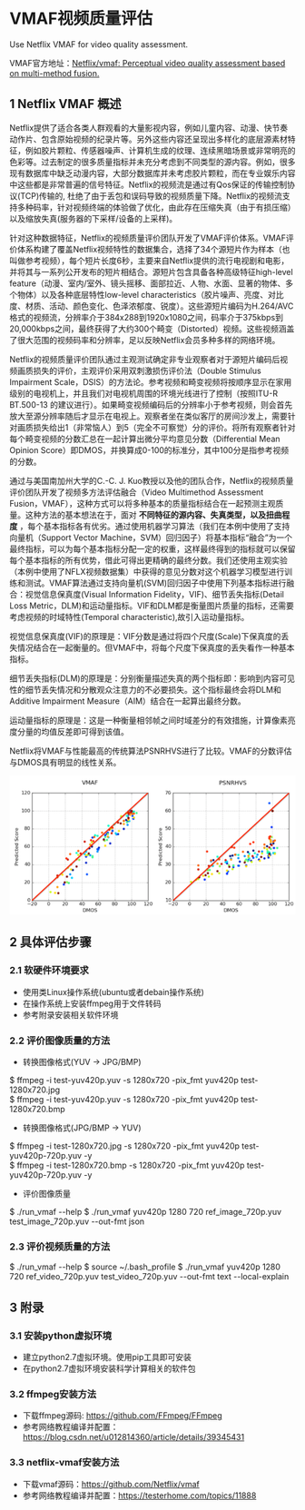 # VMAF视频质量评估

Use Netflix VMAF for video quality assessment.

VMAF官方地址：[Netflix/vmaf: Perceptual video quality assessment based on multi-method fusion.](https://github.com/Netflix/vmaf)

## 1 Netflix VMAF 概述

Netflix提供了适合各类人群观看的大量影视内容，例如儿童内容、动漫、快节奏动作片、包含原始视频的纪录片等。另外这些内容还呈现出多样化的底层源素材特征，例如胶片颗粒、传感器噪声、计算机生成的纹理、连续黑暗场景或非常明亮的色彩等。过去制定的很多质量指标并未充分考虑到不同类型的源内容。例如，很多现有数据库中缺乏动漫内容，大部分数据库并未考虑胶片颗粒，而在专业娱乐内容中这些都是非常普遍的信号特征。Netflix的视频流是通过有Qos保证的传输控制协议(TCP)传输的, 杜绝了由于丢包和误码导致的视频质量下降。Netflix的视频流支持多种码率，针对视频终端的体验做了优化，由此存在压缩失真（由于有损压缩）以及缩放失真(服务器的下采样/设备的上采样)。

针对这种数据特征，Netflix的视频质量评价团队开发了VMAF评价体系。VMAF评价体系构建了覆盖Netflix视频特性的数据集合，选择了34个源短片作为样本（也叫做参考视频），每个短片长度6秒，主要来自Netflix提供的流行电视剧和电影，并将其与一系列公开发布的短片相结合。源短片包含具备各种高级特征high-level feature（动漫、室内/室外、镜头摇移、面部拉近、人物、水面、显著的物体、多个物体）以及各种底层特性low-level characteristics（胶片噪声、亮度、对比度、材质、活动、颜色变化、色泽浓郁度、锐度）。这些源短片编码为H.264/AVC格式的视频流，分辨率介于384x288到1920x1080之间，码率介于375kbps到20,000kbps之间，最终获得了大约300个畸变（Distorted）视频。这些视频涵盖了很大范围的视频码率和分辨率，足以反映Netflix会员多种多样的网络环境。

Netflix的视频质量评价团队通过主观测试确定非专业观察者对于源短片编码后视频画质损失的评价，主观评价采用双刺激损伤评价法（Double Stimulus Impairment Scale，DSIS）的方法论。参考视频和畸变视频将按顺序显示在家用级别的电视机上，并且我们对电视机周围的环境光线进行了控制（按照ITU-R BT.500-13 的建议进行）。如果畸变视频编码后的分辨率小于参考视频，则会首先放大至源分辨率随后才显示在电视上。观察者坐在类似客厅的房间沙发上，需要针对画质损失给出1（非常恼人）到5（完全不可察觉）分的评价。将所有观察者针对每个畸变视频的分数汇总在一起计算出微分平均意见分数（Differential Mean Opinion Score）即DMOS，并换算成0-100的标准分，其中100分是指参考视频的分数。

通过与美国南加州大学的C.-C. J. Kuo教授以及他的团队合作，Netflix的视频质量评价团队开发了视频多方法评估融合（Video Multimethod Assessment Fusion，VMAF），这种方式可以将多种基本的质量指标结合在一起预测主观质量。这种方法的基本想法在于，面对 **不同特征的源内容、失真类型，以及扭曲程度** ，每个基本指标各有优劣。通过使用机器学习算法（我们在本例中使用了支持向量机（Support Vector Machine，SVM）回归因子）将基本指标“融合”为一个最终指标，可以为每个基本指标分配一定的权重，这样最终得到的指标就可以保留每个基本指标的所有优势，借此可得出更精确的最终分数。我们还使用主观实验（本例中使用了NFLX视频数据集）中获得的意见分数对这个机器学习模型进行训练和测试。VMAF算法通过支持向量机(SVM)回归因子中使用下列基本指标进行融合：视觉信息保真度(Visual Information Fidelity，VIF)、细节丢失指标(Detail Loss Metric，DLM)和运动量指标。VIF和DLM都是衡量图片质量的指标，还需要考虑视频的时域特性(Temporal characteristic),故引入运动量指标。

视觉信息保真度(VIF)的原理是：VIF分数是通过将四个尺度(Scale)下保真度的丢失情况结合在一起衡量的。但VMAF中，将每个尺度下保真度的丢失看作一种基本指标。

细节丢失指标(DLM)的原理是：分别衡量描述失真的两个指标即：影响到内容可见性的细节丢失情况和分散观众注意力的不必要损失。这个指标最终会将DLM和Additive Impairment Measure（AIM）结合在一起算出最终分数。

运动量指标的原理是：这是一种衡量相邻帧之间时域差分的有效措施，计算像素亮度分量的均值反差即可得到该值。

Netflix将VMAF与性能最高的传统算法PSNRHVS进行了比较。VMAF的分数评估与DMOS具有明显的线性关系。

![VMAF compared to PSNRVHS](./images/vmaf-vs-psnr-vhs.png)

## 2 具体评估步骤

### 2.1 软硬件环境要求
- 使用类Linux操作系统(ubuntu或者debain操作系统)
- 在操作系统上安装ffmpeg用于文件转码
- 参考附录安装相关软件环境

### 2.2 评价图像质量的方法

- 转换图像格式(YUV -> JPG/BMP)

$ ffmpeg -i test-yuv420p.yuv -s 1280x720 -pix_fmt yuv420p test-1280x720.jpg  
$ ffmpeg -i test-yuv420p.yuv -s 1280x720 -pix_fmt yuv420p test-1280x720.bmp  

- 转换图像格式(JPG/BMP -> YUV)

$ ffmpeg -i test-1280x720.jpg -s 1280x720 -pix_fmt yuv420p test-yuv420p-720p.yuv -y  
$ ffmpeg -i test-1280x720.bmp -s 1280x720 -pix_fmt yuv420p test-yuv420p-720p.yuv -y  

- 评价图像质量

$ ./run_vmaf --help
$ ./run_vmaf yuv420p 1280 720 ref_image_720p.yuv test_image_720p.yuv --out-fmt json

### 2.3 评价视频质量的方法

$ ./run_vmaf --help
$ source ~/.bash_profile
$ ./run_vmaf yuv420p 1280 720 ref_video_720p.yuv test_video_720p.yuv --out-fmt text --local-explain

## 3 附录

### 3.1 安装python虚拟环境

- 建立python2.7虚拟环境。使用pip工具即可安装
- 在python2.7虚拟环境安装科学计算相关的软件包

### 3.2 ffmpeg安装方法

- 下载ffmpeg源码: https://github.com/FFmpeg/FFmpeg
- 参考网络教程编译并配置：https://blog.csdn.net/u012814360/article/details/39345431

### 3.3 netflix-vmaf安装方法

- 下载vmaf源码：https://github.com/Netflix/vmaf
- 参考网络教程编译并配置：https://testerhome.com/topics/11888